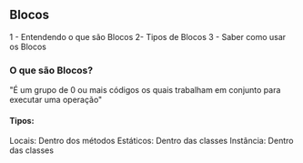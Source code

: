 ## Blocos

1 - Entendendo o que são Blocos
2- Tipos de Blocos
3 - Saber como usar os Blocos

### O que são Blocos? 

"É um grupo de 0 ou mais códigos os quais trabalham em conjunto para executar uma operação"

#### Tipos:

Locais: Dentro dos métodos
Estáticos: Dentro das classes
Instância: Dentro das classes